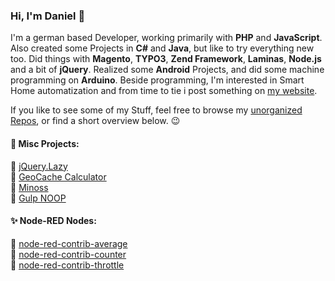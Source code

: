 ### Hi, I'm Daniel 👋

I'm a german based Developer, working primarily with **PHP** and **JavaScript**. Also created some Projects in **C#** and **Java**, but like to try everything new too. Did things with **Magento**, **TYPO3**, **Zend Framework**, **Laminas**, **Node.js** and a bit of **jQuery**. Realized some **Android** Projects, and did some machine programming on **Arduino**. Beside programming, I'm interested in Smart Home automatization and from time to tie i post something on [my website](https://daker.de).

If you like to see some of my Stuff, feel free to browse my [unorganized Repos](https://github.com/dkern?tab=repositories), or find a short overview below. :wink:


#### :rocket: Misc Projects:

:small_blue_diamond: [jQuery.Lazy](https://github.com/dkern/jquery.lazy)  
:small_blue_diamond: [GeoCache Calculator](http://gcc.eisbehr.de)  
:small_blue_diamond: [Minoss](https://github.com/dkern/minoss)  
:small_blue_diamond: [Gulp NOOP](https://github.com/dkern/gulp-noop)  


#### :sparkles: Node-RED Nodes:

:small_orange_diamond: [node-red-contrib-average](https://github.com/dkern/node-red-average)  
:small_orange_diamond: [node-red-contrib-counter](https://github.com/dkern/node-red-counter)  
:small_orange_diamond: [node-red-contrib-throttle](https://github.com/dkern/node-red-throttle)  
